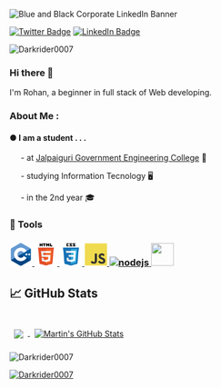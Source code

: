 ![Blue and Black Corporate LinkedIn Banner](https://user-images.githubusercontent.com/109970907/196489106-7527d83e-9634-401c-8a2e-4839fa2c5884.png)

[![Twitter Badge](https://img.shields.io/badge/Twitter-Profile-informational?style=flat&logo=twitter&logoColor=white&color=1CA2F1)](https://twitter.com/RohanGope6)
[![LinkedIn Badge](https://img.shields.io/badge/LinkedIn-Profile-informational?style=flat&logo=linkedin&logoColor=white&color=0D76A8)](https://www.linkedin.com/in/rohan-gope-a96072199/)<p align="left"> <img src="https://komarev.com/ghpvc/?username=Darkrider0007&label=Profile%20views&color=0e75b6&style=flat" alt="Darkrider0007" /> </p>

### Hi there 👋
I'm Rohan, a beginner in full stack of Web developing.

### About Me :
#### ●  I am a student . . . 
   &nbsp;&nbsp;&nbsp;&nbsp; - at [Jalpaiguri Government Engineering College](https://jgec.ac.in/) 🏫
   
   &nbsp;&nbsp;&nbsp;&nbsp; - studying Information Tecnology 🖥️
   
   &nbsp;&nbsp;&nbsp;&nbsp; - in the 2nd year 🎓
   
 <h3> 🔧 Tools <h3>
     <a href="https://www.w3schools.com/cpp/" target="_blank" rel="noreferrer"> <img src="https://raw.githubusercontent.com/devicons/devicon/master/icons/cplusplus/cplusplus-original.svg" alt="cplusplus" width="40" height="40"/> <a href="https://www.w3.org/html/" target="_blank" rel="noreferrer"> <img src="https://raw.githubusercontent.com/devicons/devicon/master/icons/html5/html5-original-wordmark.svg" alt="html5" width="40" height="40"/> </a> <a href="https://www.w3schools.com/css/" target="_blank" rel="noreferrer"> <img src="https://raw.githubusercontent.com/devicons/devicon/master/icons/css3/css3-original-wordmark.svg" alt="css3" width="40" height="40"/> </a> <a href="https://developer.mozilla.org/en-US/docs/Web/JavaScript" target="_blank" rel="noreferrer"> <img src="https://raw.githubusercontent.com/devicons/devicon/master/icons/javascript/javascript-original.svg" alt="javascript" width="40" height="40"/> </a>
<a href="https://nodejs.org/en/about/">    <img src="https://img.icons8.com/color/48/000000/nodejs.png" alt="nodejs" width="40" height="40"/></a><a href="https://expressjs.com/en/guide/routing.html" alt="Express">    <img src="https://img.icons8.com/fluency/48/000000/express-js.png"  width="40" height="40"/></a>

## &#x1f4c8; GitHub Stats

<br>

<a href="https://github.com/Darkrider0007">
  <img align="center" style="margin:0.5rem" src="https://github-readme-stats.vercel.app/api/top-langs/?username=Darkrider0007&hide=html,css&title_color=ffffff&text_color=c9cacc&icon_color=4AB197&bg_color=1A2B34" />
</a>

<a href="https://github.com/Darkrider0007">
  <img align="center" style="margin:0.5rem" src="https://github-readme-stats.vercel.app/api?username=Darkrider0007&show_icons=true&line_height=27&count_private=true&title_color=ffffff&text_color=c9cacc&icon_color=4AB097&bg_color=1A2B34" alt="Martin's GitHub Stats" />
</a>



<br>
<p><img align="center" src="https://github-readme-streak-stats.herokuapp.com/?user=Darkrider0007&" alt="Darkrider0007" /></p>
<p align="left"> <a href="https://github.com/ryo-ma/github-profile-trophy"><img src="https://github-profile-trophy.vercel.app/?username=Darkrider0007" alt="Darkrider0007" /></a> </p>



